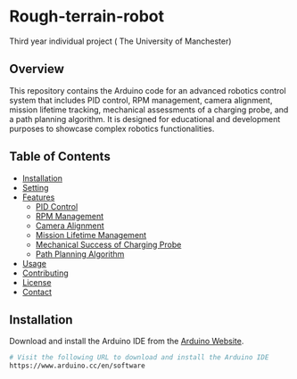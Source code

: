 # Rough-terrain-robot
Third year individual project ( The University of Manchester) 

## Overview
This repository contains the Arduino code for an advanced robotics control system that includes PID control, RPM management, camera alignment, mission lifetime tracking, mechanical assessments of a charging probe, and a path planning algorithm. It is designed for educational and development purposes to showcase complex robotics functionalities.

## Table of Contents
- [Installation](./Installation)
- [Setting](./Setting)
- [Features](./Features)
  - [PID Control](.Features/pid.md)
  - [RPM Management](./Features.md#rpm-management)
  - [Camera Alignment](./Features.md#camera-alignment)
  - [Mission Lifetime Management](./Features.md#mission-lifetime-management)
  - [Mechanical Success of Charging Probe](./Features.md#mechanical-success-of-charging-probe)
  - [Path Planning Algorithm](./Features.md#path-planning-algorithm)
- [Usage](#usage)
- [Contributing](#contributing)
- [License](#license)
- [Contact](#contact)

## Installation
Download and install the Arduino IDE from the [Arduino Website](https://www.arduino.cc/en/software).

```bash
# Visit the following URL to download and install the Arduino IDE
https://www.arduino.cc/en/software

